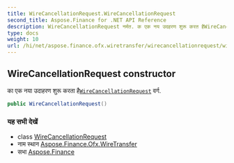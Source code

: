 ```yaml
---
title: WireCancellationRequest.WireCancellationRequest
second_title: Aspose.Finance for .NET API Reference
description: WireCancellationRequest नर्मत. क एक नय उदहरण शुरू करत हैWireCancellationRequest वर्ग.
type: docs
weight: 10
url: /hi/net/aspose.finance.ofx.wiretransfer/wirecancellationrequest/wirecancellationrequest/
---
```

## WireCancellationRequest constructor

का एक नया उदाहरण शुरू करता है[`WireCancellationRequest`](../) वर्ग.

```csharp
public WireCancellationRequest()
```

### यह सभी देखें

* class [WireCancellationRequest](../)
* नाम स्थान [Aspose.Finance.Ofx.WireTransfer](../../wirecancellationrequest/)
* सभा [Aspose.Finance](../../../)


